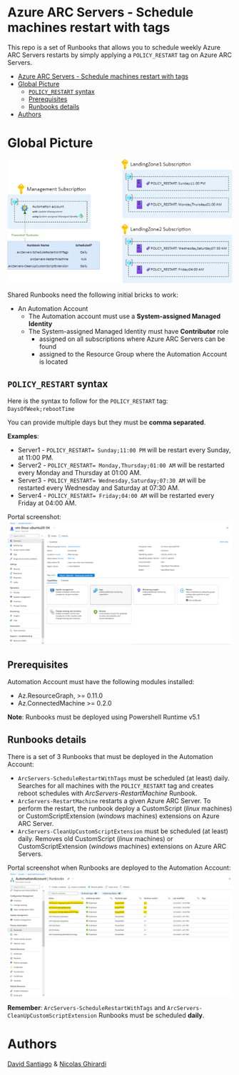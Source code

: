 # Azure ARC Servers - Schedule machines restart with tags 

This repo is a set of Runbooks that allows you to schedule weekly Azure ARC Servers restarts by simply applying a `POLICY_RESTART` tag on Azure ARC Servers.

- [Azure ARC Servers - Schedule machines restart with tags](#azure-arc-servers---schedule-machines-restart-with-tags)
- [Global Picture](#global-picture)
  - [`POLICY_RESTART` syntax](#policy_restart-syntax)
  - [Prerequisites](#prerequisites)
  - [Runbooks details](#runbooks-details)
- [Authors](#authors)

# Global Picture

![BigPicture](docs/bigpicture.png)

Shared Runbooks need the following initial bricks to work:
* An Automation Account 
  * The Automation account must use a **System-assigned Managed Identity**
  * The System-assigned Managed Identity must have **Contributor** role 
    * assigned on all subscriptions where Azure ARC Servers can be found
    * assigned to the Resource Group where the Automation Account is located

## `POLICY_RESTART` syntax 

Here is the syntax to follow for the `POLICY_RESTART` tag: `DaysOfWeek;rebootTime`

You can provide multiple days but they must be **comma separated**.

**Examples**:
* Server1 - `POLICY_RESTART= Sunday;11:00 PM` will be restart every Sunday, at 11:00 PM.
* Server2 - `POLICY_RESTART= Monday,Thursday;01:00 AM` will be restarted every Monday and Thursday at 01:00 AM.
* Server3 - `POLICY_RESTART= Wednesday,Saturday;07:30 AM` will be restarted every Wednesday and Saturday at 07:30 AM.
* Server4 - `POLICY_RESTART= Friday;04:00 AM` will be restarted every Friday at 04:00 AM.

Portal screenshot:
![TagExample](docs/tagexample.png)

## Prerequisites

Automation Account must have the following modules installed:
* Az.ResourceGraph, >= 0.11.0
* Az.ConnectedMachine >= 0.2.0

**Note**: Runbooks must be deployed using Powershell Runtime v5.1 

## Runbooks details

There is a set of 3 Runbooks that must be deployed in the Automation Account:
* `ArcServers-ScheduleRestartWithTags` must be scheduled (at least) daily. Searches for all machines with the `POLICY_RESTART` tag and creates reboot schedules with *ArcServers-RestartMachine* Runbook.
* `ArcServers-RestartMachine` restarts a given Azure ARC Server. To perform the restart, the runbook deploy a CustomScript (*linux* machines) or CustomScriptExtension (*windows* machines) extensions on Azure ARC Server.
* `ArcServers-CleanUpCustomScriptExtension` must be scheduled (at least) daily. Removes old CustomScript (*linux* machines) or CustomScriptExtension (*windows* machines) extensions on Azure ARC Servers.

Portal screenshot when Runbooks are deployed to the Automation Account:
![TagExample](docs/automationaccount.png)

**Remember**: `ArcServers-ScheduleRestartWithTags` and `ArcServers-CleanUpCustomScriptExtension` Runbooks must be scheduled **daily**.

# Authors

[David Santiago](https://github.com/dawlysd) & [Nicolas Ghirardi](https://www.linkedin.com/in/nicolas-ghirardi-11090235) 
